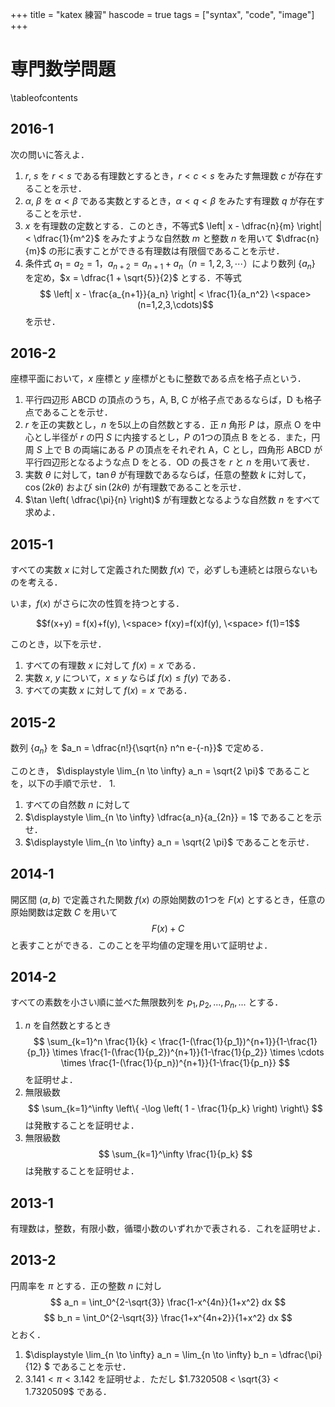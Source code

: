 +++
title = "katex 練習"
hascode = true
tags = ["syntax", "code", "image"]
+++

# 専門数学問題

\tableofcontents <!-- you can use \toc as well -->

## 2016-1

次の問いに答えよ．

1. $r$, $s$ を $r < s$ である有理数とするとき，$r < c < s$ をみたす無理数 $c$ が存在することを示せ．
1. $\alpha$, $\beta$ を $\alpha < \beta$ である実数とするとき，$\alpha < q < \beta$ をみたす有理数 $q$ が存在することを示せ．
1. $x$ を有理数の定数とする．このとき，不等式$ \left| x - \dfrac{n}{m} \right| < \dfrac{1}{m^2}$ をみたすような自然数 $m$ と整数 $n$ を用いて $\dfrac{n}{m}$ の形に表すことができる有理数は有限個であることを示せ．
1. 条件式 $a_1 = a_2 = 1$，$a_{n+2} = a_{n+1} + a_n$（$n = 1,2,3,\cdots$）により数列 $\{ a_n \}$ を定め，$x = \dfrac{1 + \sqrt{5}}{2}$ とする．不等式
$$ \left| x - \frac{a_{n+1}}{a_n} \right| < \frac{1}{a_n^2} \<space> (n=1,2,3,\cdots)$$ を示せ．

## 2016-2
座標平面において，$x$ 座標と $y$ 座標がともに整数である点を格子点という．
1. 平行四辺形 $\mathrm{ABCD}$ の頂点のうち，$\mathrm{A}$, $\mathrm{B}$, $\mathrm{C}$ が格子点であるならば，$\mathrm{D}$ も格子点であることを示せ．
1. $r$ を正の実数とし，$n$ を5以上の自然数とする．正 $n$ 角形 $P$ は，原点 $\mathrm{O}$ を中心とし半径が $r$ の円 $S$ に内接するとし，$P$ の1つの頂点 $\mathrm{B}$ をとる．また，円周 $S$ 上で $\mathrm{B}$ の両端にある $P$ の頂点をそれぞれ $\mathrm{A}$，$\mathrm{C}$ とし，四角形 $\mathrm{ABCD}$ が平行四辺形となるような点 $\mathrm{D}$ をとる．$\mathrm{OD}$ の長さを $r$ と $n$ を用いて表せ．
1. 実数 $\theta$ に対して，$\tan \theta$ が有理数であるならば，任意の整数 $k$ に対して，$\cos(2k \theta)$ および $\sin(2k \theta)$ が有理数であることを示せ．
1. $\tan \left( \dfrac{\pi}{n} \right)$ が有理数となるような自然数 $n$ をすべて求めよ．

## 2015-1
すべての実数 $x$ に対して定義された関数 $f(x)$ で，必ずしも連続とは限らないものを考える．

いま，$f(x)$ がさらに次の性質を持つとする．

$$f(x+y) = f(x)+f(y), \<space> f(xy)=f(x)f(y), \<space> f(1)=1$$

このとき，以下を示せ．
1. すべての有理数 $x$ に対して $f(x)=x$ である．
1. 実数 $x$, $y$ について，$x \leq y$ ならば $f(x) \leq f(y)$ である．
1. すべての実数 $x$ に対して $f(x)=x$ である．

## 2015-2
数列 $\{a_n\}$ を $a_n = \dfrac{n!}{\sqrt{n} n^n e-{-n}}$ で定める．

このとき， $\displaystyle \lim_{n \to \infty} a_n = \sqrt{2 \pi}$ であることを，以下の手順で示せ．
1. 
1. すべての自然数 $n$ に対して
1. $\displaystyle \lim_{n \to \infty} \dfrac{a_n}{a_{2n}} = 1$ であることを示せ．
1. $\displaystyle \lim_{n \to \infty} a_n = \sqrt{2 \pi}$ であることを示せ．

## 2014-1
開区間 $(a,b)$ で定義された関数 $f(x)$ の原始関数の1つを $F(x)$ とするとき，任意の原始関数は定数 $C$ を用いて
$$ F(x)+C $$
と表すことができる．このことを平均値の定理を用いて証明せよ．

## 2014-2
すべての素数を小さい順に並べた無限数列を $p_1,p_2,...,p_n,...$ とする．
1. $n$ を自然数とするとき
$$ \sum_{k=1}^n \frac{1}{k} < \frac{1-(\frac{1}{p_1})^{n+1}}{1-\frac{1}{p_1}} \times \frac{1-(\frac{1}{p_2})^{n+1}}{1-\frac{1}{p_2}} \times \cdots \times \frac{1-(\frac{1}{p_n})^{n+1}}{1-\frac{1}{p_n}} $$
を証明せよ．
2. 無限級数
$$ \sum_{k=1}^\infty \left\{ -\log \left( 1 - \frac{1}{p_k} \right) \right\} $$
は発散することを証明せよ．
3. 無限級数
$$ \sum_{k=1}^\infty \frac{1}{p_k} $$
は発散することを証明せよ．

## 2013-1
有理数は，整数，有限小数，循環小数のいずれかで表される．これを証明せよ．

## 2013-2
円周率を $\pi$ とする．正の整数 $n$ に対し
$$ a_n = \int_0^{2-\sqrt{3}} \frac{1-x^{4n}}{1+x^2} dx $$
$$ b_n = \int_0^{2-\sqrt{3}} \frac{1+x^{4n+2}}{1+x^2} dx $$
とおく．
1. $\displaystyle \lim_{n \to \infty} a_n = \lim_{n \to \infty} b_n = \dfrac{\pi}{12} $ であることを示せ．
1. $3.141<\pi<3.142$ を証明せよ．ただし $1.7320508 < \sqrt{3} < 1.7320509$ である．